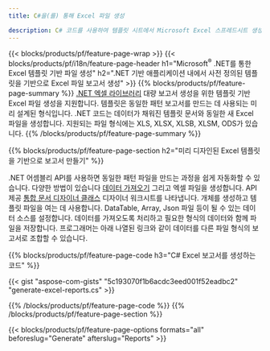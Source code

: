 ```yaml
---
title: C#을(를) 통해 Excel 파일 생성

description: C# 코드를 사용하여 템플릿 시트에서 Microsoft Excel 스프레드시트 생성
---
```

{{< blocks/products/pf/feature-page-wrap >}}
{{< blocks/products/pf/i18n/feature-page-header h1="Microsoft<sup>&reg;</sup> .NET를 통한 Excel 템플릿 기반 파일 생성" h2=".NET 기반 애플리케이션 내에서 사전 정의된 템플릿을 기반으로 Excel 파일 보고서 생성" >}}
{{% blocks/products/pf/feature-page-summary %}}
[.NET 엑셀 라이브러리](/cells/net/) 대량 보고서 생성을 위한 템플릿 기반 Excel 파일 생성을 지원합니다. 템플릿은 동일한 패턴 보고서를 만드는 데 사용되는 미리 설계된 형식입니다. .NET 코드는 데이터가 채워진 템플릿 문서와 동일한 새 Excel 파일을 생성합니다. 지원되는 파일 형식에는 XLS, XLSX, XLSB, XLSM, ODS가 있습니다.
{{% /blocks/products/pf/feature-page-summary %}}

{{% blocks/products/pf/feature-page-section h2="미리 디자인된 Excel 템플릿을 기반으로 보고서 만들기" %}}

.NET 어셈블리 API를 사용하면 동일한 패턴 파일을 만드는 과정을 쉽게 자동화할 수 있습니다. 다양한 방법이 있습니다 [데이터 가져오기](https://docs.aspose.com/cells/net/import-data-into-worksheet/#importing-data-from-json) 그리고 엑셀 파일을 생성합니다. API 제공 [통합 문서 디자이너 클래스](https://reference.aspose.com/cells/net/aspose.cells/workbookdesigner) 디자이너 워크시트를 나타냅니다. 개체를 생성하고 템플릿 파일을 여는 데 사용합니다. DataTable, Array, Json 파일 등이 될 수 있는 데이터 소스를 설정합니다. 데이터를 가져오도록 처리하고 필요한 형식의 데이터와 함께 파일을 저장합니다. 프로그래머는 아래 나열된 링크와 같이 데이터를 다른 파일 형식의 보고서로 조합할 수 있습니다.



{{% blocks/products/pf/feature-page-code h3="C# Excel 보고서를 생성하는 코드" %}}

{{< gist "aspose-com-gists" "5c193070f1b6acdc3eed001f52eadbc2" "generate-excel-reports.cs" >}}

{{% /blocks/products/pf/feature-page-code %}}
{{% /blocks/products/pf/feature-page-section %}}

{{< blocks/products/pf/feature-page-options formats="all" beforeslug="Generate" afterslug="Reports" >}}
